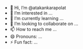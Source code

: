 - 👋 Hi, I’m @atakankarapolat
- 👀 I’m interested in ...
- 🌱 I’m currently learning ...
- 💞️ I’m looking to collaborate on ...
- 📫 How to reach me ...
- 😄 Pronouns: ...
- ⚡ Fun fact: ...

<!---
atakankarapolat/atakankarapolat is a ✨ special ✨ repository because its `README.md` (this file) appears on your GitHub profile.
You can click the Preview link to take a look at your changes.
--->
